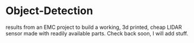 # Object-Detection
results from an EMC project to build a working, 3d printed, cheap LIDAR sensor made with readily available parts.
Check back soon, I will add stuff.

